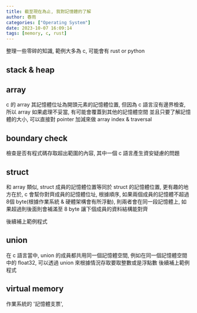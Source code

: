 ```yaml
---
title: 截至現在為止, 我對記憶體的了解
author: 春雨
categories: ["Operating System"]
date: 2023-10-07 16:09:14
tags: [memory, c, rust]
---
```


整理一些零碎的知識, 範例大多為 c, 可能會有 rust or python

## stack & heap

## array
c 的 array 其記憶體位址為開頭元素的記憶體位置, 但因為 c 語言沒有邊界檢查, 所以 array 如果處理不妥當, 有可能會覆蓋到其他的記憶體空間
並且只要了解記憶體的大小, 可以直接對 pointer 加減來做 array index & traversal

## boundary check
檢查是否有程式碼存取超出範圍的內容, 其中一個 c 語言產生資安疑慮的問題


## struct 
和 array 類似, struct 成員的記憶體位置等同於 struct 的記憶體位置, 更有趣的地方在於, c 會幫你對齊成員的記憶體位址, 根據順序, 如果兩個成員的記憶體不超過8個 byte(根據作業系統 & 硬體架構會有所浮動), 則兩者會在同一段記憶體上, 如果超過則後面則會補滿至 8 byte 讓下個成員的資料結構能對齊

後續補上範例程式
## union
在 c 語言當中, union 的成員都共用同一個記憶體空間, 例如在同一個記憶體空間中的 float32, 可以透過 union 來根據情況存取要取整數或是浮點數
後續補上範例程式

## virtual memory
作業系統的 '記憶體支票', 